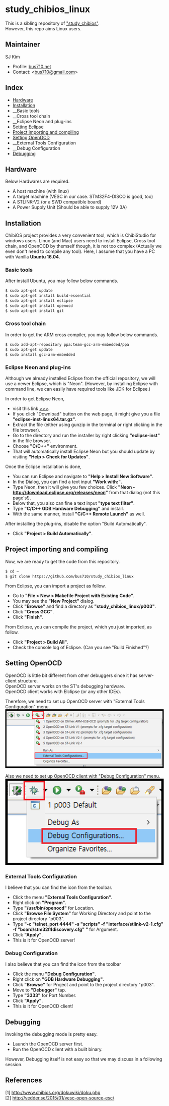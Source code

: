 # study_chibios_linux
   
This is a sibling repository of ["study_chibios"](https://github.com/bus710/study_chibios).  
However, this repo aims Linux users.
  
## Maintainer
  
SJ Kim  
- Profile: [bus710.net](http://bus710.net)  
- Contact: <<bus710@gmail.com>>  
   
## Index

- [Hardware](#Hardware)
- [Installation](#installation)
- __Basic tools
- __Cross tool chain
- __Eclipse Neon and plug-ins  
- [Setting Eclipse](#setting-eclipse)
- [Project importing and compiling](#project-importing-and-compiling)
- [Setting OpenOCD](#setting-openocd)
- __External Tools Configuration
- __Debug Configuration
- [Debugging](#debugging)

## Hardware

Below Hardwares are required.
- A host machine (with linux)
- A target machine (VESC in our case. STM32F4-DISCO is good, too)
- A STLINK-V2 (or a SWD compatible board)
- A Power Supply Unit (Should be able to supply 12V 3A)

## Installation
  
ChibiOS project provides a very convenient tool, which is ChibiStudio for windows users. Linux (and Mac) users need to install Eclipse, Cross tool chain, and OpenOCD by themself though, it is not too complex (Actually we even don't need to compile any tool). Here, I assume that you have a PC with Vanilla **Ubuntu 16.04**.   

### Basic tools

After install Ubuntu, you may follow below commands.

```
$ sudo apt-get update
$ sudo apt-get install build-essential
$ sudo apt-get install eclipse
$ sudo apt-get install openocd
$ sudo apt-get install git
```

### Cross tool chain

In order to get the ARM cross compiler, you may follow below commands.
  
```
$ sudo add-apt-repository ppa:team-gcc-arm-embedded/ppa
$ sudo apt-get update
$ sudo install gcc-arm-embedded
```

### Eclipse Neon and plug-ins
  
Although we already installed Eclipse from the official repository, we will use a newer Eclipse, which is "Neon". (However, by installing Eclipse with command line, we can easily have required tools like JDK for Eclipse.)  
  
In order to get Eclipse Neon, 
- visit this link [>>>](http://www.eclipse.org/downloads/packages/eclipse-ide-cc-developers/neon2).  
- If you click "Download" button on the web page, it might give you a flie **"eclipse-inst-linux64.tar.gz"**. 
- Extract the file (either using gunzip in the terminal or right clicking in the file browser).  
- Go to the directory and run the installer by right clicking **"eclipse-inst"** in the file browser. 
- Choose **"C/C++"** environment.
- That will automatically install Eclipse Neon but you should update by visiting **"Help > Check for Updates"**.

Once the Eclipse installation is done, 
- You can run Eclipse and navigate to **"Help > Install New Software"**.  
- In the Dialog, you can find a text input **"Work with:"**. 
- Type Neon, then it will give you few choices. Click **"Neon - http://download.eclipse.org/releases/neon"** from that dialog (not this page's!).
- Below that, you also can fine a text input **"type text filter"**.
- Type **"C/C++ GDB Hardware Debugging"** and install.
- With the same manner, install **"C/C++ Remote Launch"** as well.

After installing the plug-ins, disable the option "Build Automatically".
- Click **"Project > Build Automatically"**.
  
## Project importing and compiling
  
Now, we are ready to get the code from this repository.
  
```
$ cd ~
$ git clone https://github.com/bus710/study_chibios_linux
```
  
From Eclipse, you can import a project as follow.
- Go to **"File > New > Makefile Project with Existing Code"**.
- You may see the **"New Project"** dialog.
- Click **"Browse"** and find a directory as **"study_chibios_linux/p003"**.
- Click **"Cross GCC"**.
- Click **"Finish"**.

From Eclipse, you can compile the project, which you just imported, as follow.
- Click **"Project > Build All"**.
- Check the console log of Eclipse. (Can you see "Build Finished"?)

## Setting OpenOCD
  
OpenOCD is little bit different from other debuggers since it has server-client structure.  
OpenOCD server works on the ST's debugging hardware.  
OpenOCD client works with Elclipse (or any other IDEs).  
  
Therefore, we need to set up OpenOCD server with "External Tools Configuration" menu.  
![images/001.png](images/001.png)  
  
Also we need to set up OpenOCD client with "Debug Configuration" menu.   
![images/002.png](images/002.png)  

### External Tools Configuration  
  
I believe that you can find the icon from the toolbar.
- Click the menu **"External Tools Configuration"**.  
- Right click on **"Program"**.
- Type **"/usr/bin/openocd"** for Location.
- Click **"Browse File System"** for Working Directory and point to the project directory "p003".
- Type **"-c "telnet_port 4444" -s "scripts" -f "interface/stlink-v2-1.cfg" -f "board/stm32f4discovery.cfg" "** for Argument.
- Click **"Apply"**.
- This is it for OpenOCD server!
  
### Debug Configuration
  
I also believe that you can find the icon from the toolbar
- Click the menu **"Debug Configuration"**.
- Right click on **"GDB Hardware Debugging"**.
- Click **"Browse"** for Project and point to the project directory "p003".
- Move to **"Debugger"** tap.
- Type **"3333"** for Port Number.
- Click **"Apply"**.
- This is it for OpenOCD client!
   
## Debugging
  
Invoking the debugging mode is pretty easy.  
- Launch the OpenOCD server first.
- Run the OpenOCD client with a built binary.
  
However, Debugging itself is not easy so that we may discuss in a following session.  
  
## References
   
[1] http://www.chibios.org/dokuwiki/doku.php  
[2] http://vedder.se/2015/01/vesc-open-source-esc/  


